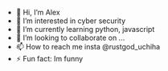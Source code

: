 - 👋 Hi, I’m Alex
- 👀 I’m interested in cyber security 
- 🌱 I’m currently learning python, javascript
- 💞️ I’m looking to collaborate on ...
- 📫 How to reach me insta @rustgod_uchiha
- ⚡ Fun fact: Im funny

<!---
AlexanderF1629/AlexanderF1629 is a ✨ special ✨ repository because its `README.md` (this file) appears on your GitHub profile.
You can click the Preview link to take a look at your changes.
--->
